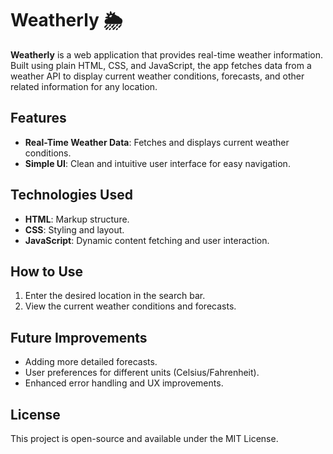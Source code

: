 # Weatherly 🌦️

**Weatherly** is a web application that provides real-time weather information. Built using plain HTML, CSS, and JavaScript, the app fetches data from a weather API to display current weather conditions, forecasts, and other related information for any location.

## Features

- **Real-Time Weather Data**: Fetches and displays current weather conditions.
- **Simple UI**: Clean and intuitive user interface for easy navigation.

## Technologies Used

- **HTML**: Markup structure.
- **CSS**: Styling and layout.
- **JavaScript**: Dynamic content fetching and user interaction.

## How to Use

1. Enter the desired location in the search bar.
2. View the current weather conditions and forecasts.

## Future Improvements

- Adding more detailed forecasts.
- User preferences for different units (Celsius/Fahrenheit).
- Enhanced error handling and UX improvements.

## License

This project is open-source and available under the MIT License.
